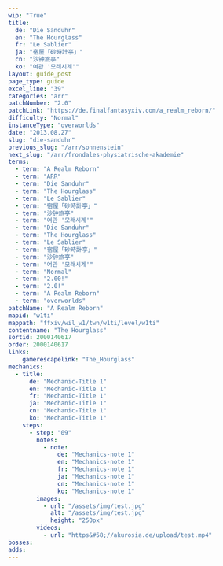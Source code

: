 ```yaml
---
wip: "True"
title:
  de: "Die Sanduhr"
  en: "The Hourglass"
  fr: "Le Sablier"
  ja: "宿屋「砂時計亭」"
  cn: "沙钟旅亭"
  ko: "여관 '모래시계'"
layout: guide_post
page_type: guide
excel_line: "39"
categories: "arr"
patchNumber: "2.0"
patchLink: "https://de.finalfantasyxiv.com/a_realm_reborn/"
difficulty: "Normal"
instanceType: "overworlds"
date: "2013.08.27"
slug: "die-sanduhr"
previous_slug: "/arr/sonnenstein"
next_slug: "/arr/frondales-physiatrische-akademie"
terms:
  - term: "A Realm Reborn"
  - term: "ARR"
  - term: "Die Sanduhr"
  - term: "The Hourglass"
  - term: "Le Sablier"
  - term: "宿屋「砂時計亭」"
  - term: "沙钟旅亭"
  - term: "여관 '모래시계'"
  - term: "Die Sanduhr"
  - term: "The Hourglass"
  - term: "Le Sablier"
  - term: "宿屋「砂時計亭」"
  - term: "沙钟旅亭"
  - term: "여관 '모래시계'"
  - term: "Normal"
  - term: "2.00!"
  - term: "2.0!"
  - term: "A Realm Reborn"
  - term: "overworlds"
patchName: "A Realm Reborn"
mapid: "w1ti"
mappath: "ffxiv/wil_w1/twn/w1ti/level/w1ti"
contentname: "The Hourglass"
sortid: 2000140617
order: 2000140617
links:
    gamerescapelink: "The_Hourglass"
mechanics:
  - title:
      de: "Mechanic-Title 1"
      en: "Mechanic-Title 1"
      fr: "Mechanic-Title 1"
      ja: "Mechanic-Title 1"
      cn: "Mechanic-Title 1"
      ko: "Mechanic-Title 1"
    steps:
      - step: "09"
        notes:
          - note:
              de: "Mechanics-note 1"
              en: "Mechanics-note 1"
              fr: "Mechanics-note 1"
              ja: "Mechanics-note 1"
              cn: "Mechanics-note 1"
              ko: "Mechanics-note 1"
        images:
          - url: "/assets/img/test.jpg"
            alt: "/assets/img/test.jpg"
            height: "250px"
        videos:
          - url: "https&#58;//akurosia.de/upload/test.mp4"
bosses:
adds:
---
```

